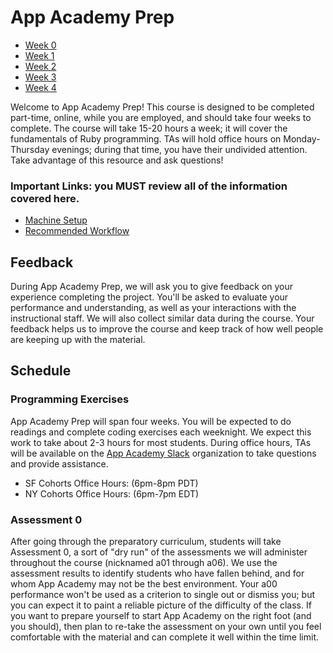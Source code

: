 # App Academy Prep

- [Week 0](./w0/)
- [Week 1](./w1/)
- [Week 2](./w2/)
- [Week 3](./w3/)
- [Week 4](./w4/)

Welcome to App Academy Prep! This course is designed to be completed
part-time, online, while you are employed, and should take four weeks to
complete. The course will take 15-20 hours a week; it will cover the
fundamentals of Ruby programming. TAs will hold office hours on
Monday-Thursday evenings; during that time, you have their undivided
attention. Take advantage of this resource and ask questions!

### Important Links: you MUST review all of the information covered here.

* [Machine Setup][machine-setup]
* [Recommended Workflow][workflow]

[machine-setup]: ./environment-setup.md
[workflow]: ./workflow.md

## Feedback

During App Academy Prep, we will ask you to give feedback on your
experience completing the project. You'll be asked to evaluate your
performance and understanding, as well as your interactions with the
instructional staff. We will also collect similar data during the
course. Your feedback helps us to improve the course and keep track of
how well people are keeping up with the material.

## Schedule

### Programming Exercises

App Academy Prep will span four weeks. You will be expected to do
readings and complete coding exercises each weeknight. We expect this
work to take about 2-3 hours for most students. During office hours, TAs 
will be available on the [App Academy Slack][app-academy-slack] organization 
to take questions and provide assistance.

- SF Cohorts Office Hours: (6pm-8pm PDT)
- NY Cohorts Office Hours: (6pm-7pm EDT)

[app-academy-slack]: https://app-academy.slack.com/

### Assessment 0

After going through the preparatory curriculum, students will take
Assessment 0, a sort of "dry run" of the assessments we will administer
throughout the course (nicknamed a01 through a06). We use the assessment
results to identify students who have fallen behind, and for whom App
Academy may not be the best environment. Your a00 performance won't be
used as a criterion to single out or dismiss you; but you can expect it
to paint a reliable picture of the difficulty of the class. If you want
to prepare yourself to start App Academy on the right foot (and you
should), then plan to re-take the assessment on your own until you feel
comfortable with the material and can complete it well within the time
limit.
